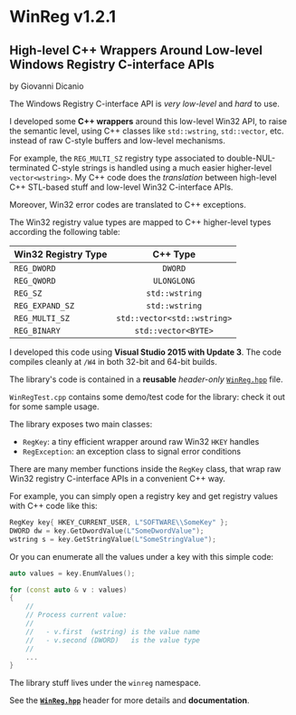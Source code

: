 # WinReg v1.2.1
## High-level C++ Wrappers Around Low-level Windows Registry C-interface APIs

by Giovanni Dicanio

The Windows Registry C-interface API is  _very low-level_ and _hard_ to use.

I developed some **C++ wrappers** around this low-level Win32 API, to raise the semantic level, using C++ classes like `std::wstring`, `std::vector`, etc. instead of raw C-style buffers and low-level mechanisms. 

For example, the `REG_MULTI_SZ` registry type associated to double-NUL-terminated C-style strings is handled using a much easier higher-level `vector<wstring>`. My C++ code does the _translation_ between high-level C++ STL-based stuff and low-level Win32 C-interface APIs.

Moreover, Win32 error codes are translated to C++ exceptions.

The Win32 registry value types are mapped to C++ higher-level types according the following table:

| Win32 Registry Type  | C++ Type                     |
| -------------------- |:----------------------------:| 
| `REG_DWORD`          | `DWORD`                      |
| `REG_QWORD`          | `ULONGLONG`                  |
| `REG_SZ`             | `std::wstring`               |
| `REG_EXPAND_SZ`      | `std::wstring`               |
| `REG_MULTI_SZ`       | `std::vector<std::wstring>`  |
| `REG_BINARY`         | `std::vector<BYTE>`          |


I developed this code using **Visual Studio 2015 with Update 3**. The code compiles cleanly at `/W4` in both 32-bit and 64-bit builds.

The library's code is contained in a **reusable** _header-only_ [`WinReg.hpp`](../master/WinReg/WinReg/WinReg.hpp) file.

`WinRegTest.cpp` contains some demo/test code for the library: check it out for some sample usage.

The library exposes two main classes:

* `RegKey`: a tiny efficient wrapper around raw Win32 `HKEY` handles
* `RegException`: an exception class to signal error conditions

There are many member functions inside the `RegKey` class, that wrap raw Win32 registry C-interface APIs
in a convenient C++ way.

For example, you can simply open a registry key and get registry values with C++ code like this:

```c++
RegKey key{ HKEY_CURRENT_USER, L"SOFTWARE\\SomeKey" };
DWORD dw = key.GetDwordValue(L"SomeDwordValue");
wstring s = key.GetStringValue(L"SomeStringValue");
```

Or you can enumerate all the values under a key with this simple code:
```c++
auto values = key.EnumValues();

for (const auto & v : values)
{
    //
    // Process current value:
    //
    //   - v.first  (wstring) is the value name
    //   - v.second (DWORD)   is the value type
    //
    ...
}
```
 
The library stuff lives under the `winreg` namespace.

See the [**`WinReg.hpp`**](../master/WinReg/WinReg/WinReg.hpp) header for more details and **documentation**.
